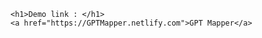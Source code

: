 
    <h1>Demo link : </h1>
    <a href="https://GPTMapper.netlify.com">GPT Mapper</a>
  
  
  
  
  
  
  
  
